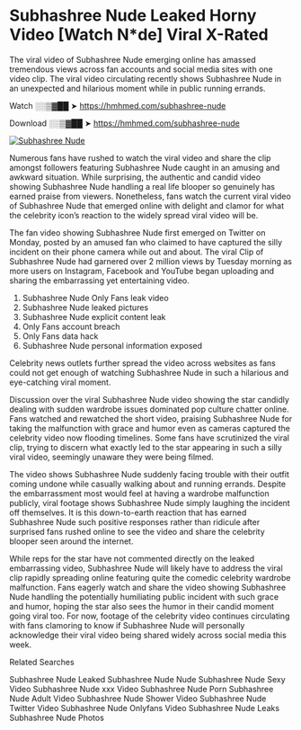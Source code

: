 ﻿# Subhashree Nude Leaked Horny Video [Watch N*de] Viral X-Rated

The viral video of ﻿Subhashree Nude emerging online has amassed tremendous views across fan accounts and social media sites with one video clip. The viral video circulating recently shows ﻿Subhashree Nude in an unexpected and hilarious moment while in public running errands. 

Watch ░░▒▓██ ➤ https://hmhmed.com/subhashree-nude

Download ░░▒▓██ ➤ https://hmhmed.com/subhashree-nude

[![Subhashree Nude](https://i.imgur.com/dJHk4Zq.gif)](https://hmhmed.com/subhashree-nude)

Numerous fans have rushed to watch the viral video and share the clip amongst followers featuring ﻿Subhashree Nude caught in an amusing and awkward situation. While surprising, the authentic and candid video showing ﻿Subhashree Nude handling a real life blooper so genuinely has earned praise from viewers. Nonetheless, fans watch the current viral video of ﻿Subhashree Nude that emerged online with delight and clamor for what the celebrity icon’s reaction to the widely spread viral video will be.

The fan video showing ﻿Subhashree Nude first emerged on Twitter on Monday, posted by an amused fan who claimed to have captured the silly incident on their phone camera while out and about. The viral Clip of ﻿Subhashree Nude had garnered over 2 million views by Tuesday morning as more users on Instagram, Facebook and YouTube began uploading and sharing the embarrassing yet entertaining video. 

1. ﻿Subhashree Nude Only Fans leak video
2. ﻿Subhashree Nude leaked pictures
3. ﻿Subhashree Nude explicit content leak
4. Only Fans account breach
5. Only Fans data hack
6. ﻿Subhashree Nude personal information exposed

Celebrity news outlets further spread the video across websites as fans could not get enough of watching ﻿Subhashree Nude in such a hilarious and eye-catching viral moment. 

Discussion over the viral ﻿Subhashree Nude video showing the star candidly dealing with sudden wardrobe issues dominated pop culture chatter online. Fans watched and rewatched the short video, praising ﻿Subhashree Nude for taking the malfunction with grace and humor even as cameras captured the celebrity video now flooding timelines. Some fans have scrutinized the viral clip, trying to discern what exactly led to the star appearing in such a silly viral video, seemingly unaware they were being filmed.

The video shows ﻿Subhashree Nude suddenly facing trouble with their outfit coming undone while casually walking about and running errands. Despite the embarrassment most would feel at having a wardrobe malfunction publicly, viral footage shows ﻿Subhashree Nude simply laughing the incident off themselves. It is this down-to-earth reaction that has earned ﻿Subhashree Nude such positive responses rather than ridicule after surprised fans rushed online to see the video and share the celebrity blooper seen around the internet.  

While reps for the star have not commented directly on the leaked embarrassing video, ﻿Subhashree Nude will likely have to address the viral clip rapidly spreading online featuring quite the comedic celebrity wardrobe malfunction. Fans eagerly watch and share the video showing ﻿Subhashree Nude handling the potentially humiliating public incident with such grace and humor, hoping the star also sees the humor in their candid moment going viral too. For now, footage of the celebrity video continues circulating with fans clamoring to know if ﻿Subhashree Nude will personally acknowledge their viral video being shared widely across social media this week.

Related Searches

﻿Subhashree Nude Leaked
﻿Subhashree Nude Nude
﻿Subhashree Nude Sexy Video
﻿Subhashree Nude xxx Video
﻿Subhashree Nude Porn
﻿Subhashree Nude Adult Video
﻿Subhashree Nude Shower Video
﻿Subhashree Nude Twitter Video
﻿Subhashree Nude Onlyfans Video
﻿Subhashree Nude Leaks
﻿Subhashree Nude Photos